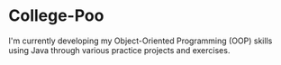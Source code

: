 # College-Poo
I'm currently developing my Object-Oriented Programming (OOP) skills using Java through various practice projects and exercises.
